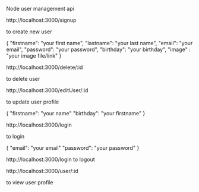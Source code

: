 Node user management api


http://localhost:3000/signup

to create new user

{
 "firstname": "your first name",
 "lastname": "your last name",
 "email": "your email",
 "password": "your password",
  "birthday": "your birthday",
  "image" : "your image file/link"
}


http://localhost:3000/delete/:id

to delete user


http://localhost:3000/editUser/:id

to update user profile

{
 "firstname": "your name"
 "birthday": "your firstname"
}

http://localhost:3000/login

to login

{
 "email": "your email"
 "password": "your password"
}

http://localhost:3000/login
to logout

http://localhost:3000/user/:id 

to view user profile

